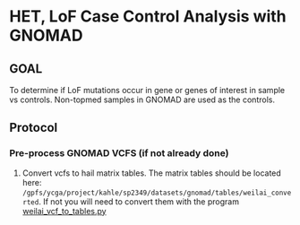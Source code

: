 
# HET, LoF Case Control Analysis with GNOMAD

## GOAL
To determine if LoF mutations occur in gene or genes of interest in sample vs controls. Non-topmed samples in GNOMAD are used as the controls.


## Protocol
### Pre-process GNOMAD VCFS (if not already done)
1. Convert vcfs to hail matrix tables. The matrix tables should be located here: `/gpfs/ycga/project/kahle/sp2349/datasets/gnomad/tables/weilai_converted`. If not you will need to convert them with the program [weilai_vcf_to_tables.py](./preprocess_GNOMAD/weilai_vcf_to_tables.py)
